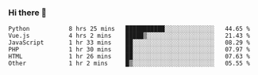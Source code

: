 ### Hi there 👋

<!--START_SECTION:waka-->

```text
Python           8 hrs 25 mins   ███████████░░░░░░░░░░░░░░   44.65 %
Vue.js           4 hrs 2 mins    █████▒░░░░░░░░░░░░░░░░░░░   21.43 %
JavaScript       1 hr 33 mins    ██░░░░░░░░░░░░░░░░░░░░░░░   08.29 %
PHP              1 hr 30 mins    ██░░░░░░░░░░░░░░░░░░░░░░░   07.97 %
HTML             1 hr 26 mins    ██░░░░░░░░░░░░░░░░░░░░░░░   07.63 %
Other            1 hr 2 mins     █▒░░░░░░░░░░░░░░░░░░░░░░░   05.55 %
```

<!--END_SECTION:waka-->

<!--
**Jonas-VanHaeken/Jonas-VanHaeken** is a ✨ _special_ ✨ repository because its `README.md` (this file) appears on your GitHub profile.

Here are some ideas to get you started:

- 🔭 I’m currently working on ...
- 🌱 I’m currently learning ...
- 👯 I’m looking to collaborate on ...
- 🤔 I’m looking for help with ...
- 💬 Ask me about ...
- 📫 How to reach me: ...
- 😄 Pronouns: ...
- ⚡ Fun fact: ...
-->
